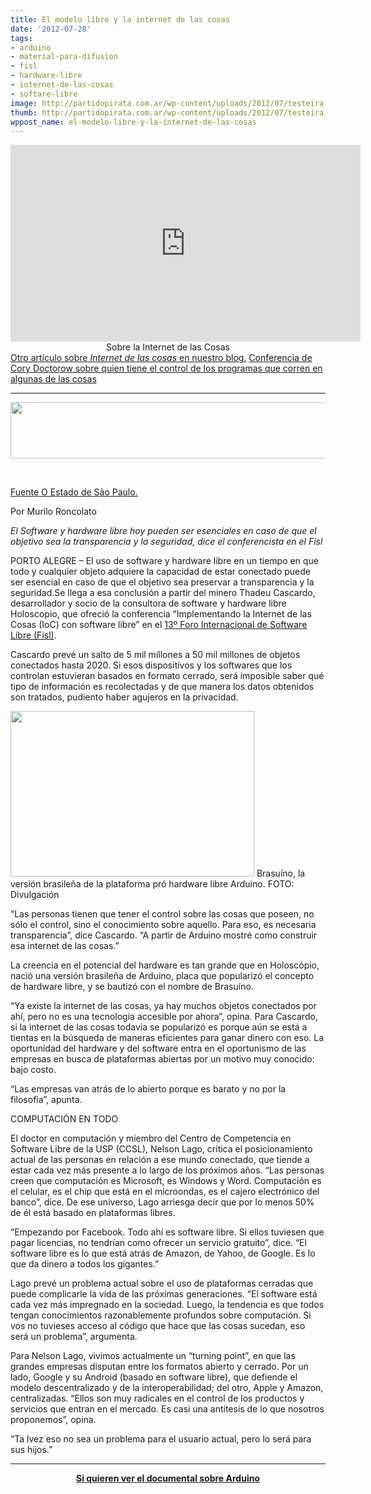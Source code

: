 ```yaml
---
title: El modelo libre y la internet de las cosas
date: '2012-07-28'
tags:
- arduino
- material-para-difusion
- fisl
- hardware-libre
- internet-de-las-cosas
- softare-libre
image: http://partidopirata.com.ar/wp-content/uploads/2012/07/testeira_fisl.jpg
thumb: http://partidopirata.com.ar/wp-content/uploads/2012/07/testeira_fisl-150x90.jpg
wppost_name: el-modelo-libre-y-la-internet-de-las-cosas
---
```


<center>
<iframe src="http://www.youtube.com/embed/542oTWpKPlE" frameborder="0" width="560" height="315"></iframe>
Sobre la Internet de las Cosas</center>
<a href="http://partidopirata.com.ar/2781/de-la-internet-de-las-cosas-y-la-realidad-del-gran-hermano-no-el-reality">Otro artículo sobre <em>Internet de las cosas</em> en nuestro blog.</a>
<a href="http://partidopirata.com.ar/2702/cory-doctorow-la-inminente-guerra-en-la-computadora-de-proposito-general">Conferencia de Cory Doctorow sobre quien tiene el control de los programas que corren en algunas de las cosas</a>

<hr />

<a href="http://partidopirata.com.ar/wp-content/uploads/2012/07/testeira_fisl.jpg"><img title="13 Fisl" src="http://partidopirata.com.ar/wp-content/uploads/2012/07/testeira_fisl.jpg" alt="" width="600" height="90" /></a>

&nbsp;

<a href="http://blogs.estadao.com.br/link/o-modelo-libre-e-a-internet-das-coisas/" target="_blank">Fuente O Estado de São Paulo.</a>

Por Murilo Roncolato

<em>El Software y hardware libre hoy pueden ser esenciales en caso de que el objetivo sea la transparencia y la seguridad, dice el conferencista en el Fisl</em>

PORTO ALEGRE – El uso de software y hardware libre en un tiempo en que todo y cualquier objeto adquiere la capacidad de estar conectado puede ser esencial en caso de que el objetivo sea preservar a transparencia y la seguridad.Se llega a esa conclusión a partir del minero Thadeu Cascardo, desarrollador y socio de la consultora de software y hardware libre Holoscopio, que ofreció la conferencia “Implementando la Internet de las Cosas (IoC) con software libre” en el <a href="http://blogs.estadao.com.br/link/tag/fisl">13º Foro Internacional de Software Libre (Fisl)</a>.

Cascardo prevé un salto de 5 mil millones a 50 mil millones de objetos conectados hasta 2020. Si esos dispositivos y los softwares que los controlan estuvieran basados en formato cerrado, será imposible saber qué tipo de información es recolectadas y de que manera los datos obtenidos son tratados, pudiento haber agujeros en la privacidad.

<a href="http://partidopirata.com.ar/wp-content/uploads/2012/07/brasuino.jpg"><img title="brasuino" src="http://partidopirata.com.ar/wp-content/uploads/2012/07/brasuino.jpg" alt="" width="390" height="265" /></a> Brasuíno, la versión brasileña de la plataforma pró hardware libre Arduino. FOTO: Divulgación


“Las personas tienen que tener el control sobre las cosas que poseen, no sólo el control, sino el conocimiento sobre aquello. Para eso, es necesaria transparencia”, dice Cascardo. “A partir de Arduino mostré como construir esa internet de las cosas.”

La creencia en el potencial del hardware es tan grande que en Holoscópio, nació una versión brasileña de Arduino, placa que popularizó el concepto de hardware libre, y se bautizó con el nombre de Brasuíno.

“Ya existe la internet de las cosas, ya hay muchos objetos conectados por ahí, pero no es una tecnologia accesible por ahora”, opina. Para Cascardo, si la internet de las cosas todavía se popularizó es porque aún se está a tientas en la búsqueda de maneras eficientes para ganar dinero con eso. La oportunidad del hardware y del software entra en el oportunismo de las empresas en busca de plataformas abiertas por un motivo muy conocido: bajo costo.

“Las empresas van atrás de lo abierto porque es barato y no por la filosofia”, apunta.

COMPUTACIÓN EN TODO

El doctor en computación y miembro del Centro de Competencia en Software Libre de la USP (CCSL), Nelson Lago, critica el posicionamiento actual de las personas en relación a ese mundo conectado, que tiende a estar cada vez más presente a lo largo de los próximos años. “Las personas creen que computación es Microsoft, es Windows y Word. Computación es el celular, es el chip que está en el microondas, es el cajero electrónico del banco”, dice. De ese universo, Lago arriesga decir que por lo menos 50% de él está basado en plataformas libres.

“Empezando por Facebook. Todo ahí es software libre. Si ellos tuviesen que pagar licencias, no tendrían como ofrecer un servicio gratuito”, dice. “El software libre es lo que está atrás de Amazon, de Yahoo, de Google. Es lo que da dinero a todos los gigantes.”

Lago prevé un problema actual sobre el uso de plataformas cerradas que puede complicarle la vida de las próximas generaciones. “El software está cada vez más impregnado en la sociedad. Luego, la tendencia es que todos tengan conocimientos razonablemente profundos sobre computación. Si vos no tuvieses acceso al código que hace que las cosas sucedan, eso será un problema”, argumenta.

Para Nelson Lago, vivimos actualmente un “turning point”, en que las grandes empresas disputan entre los formatos abierto y cerrado. Por un lado, Google y su Android (basado en software libre), que defiende el modelo descentralizado y de la interoperabilidad; del otro, Apple y Amazon, centralizadas. “Ellos son muy radicales en el control de los productos y servicios que entran en el mercado. Es casi una antítesis de lo que nosotros proponemos”, opina.

“Ta lvez eso no sea un problema para el usuario actual, pero lo será para sus hijos.”

<hr />
<p style="text-align: center;"><strong><a href="http://vimeo.com/18390711">Si quieren ver el documental sobre Arduino
</a></strong></p>
